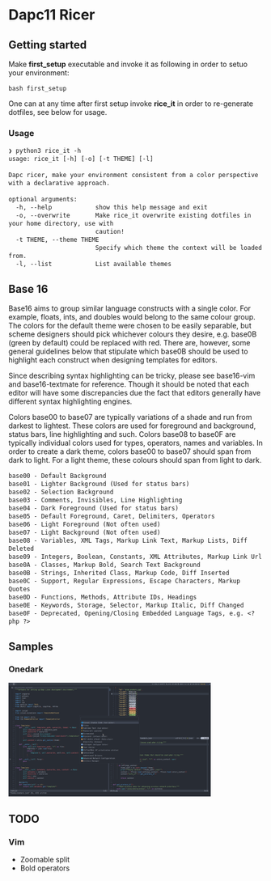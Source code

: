 # Dapc11 Ricer

## Getting started

Make __first_setup__ executable and invoke it as following in order to setuo your environment:

```shell
bash first_setup
```

One can at any time after first setup invoke __rice_it__ in order to re-generate dotfiles, see below for usage.

### Usage

```
❯ python3 rice_it -h
usage: rice_it [-h] [-o] [-t THEME] [-l]

Dapc ricer, make your environment consistent from a color perspective with a declarative approach.

optional arguments:
  -h, --help            show this help message and exit
  -o, --overwrite       Make rice_it overwrite existing dotfiles in your home directory, use with
                        caution!
  -t THEME, --theme THEME
                        Specify which theme the context will be loaded from.
  -l, --list            List available themes
```

## Base 16

Base16 aims to group similar language constructs with a single color. For example, floats, ints, and doubles would belong to the same colour group. The colors for the default theme were chosen to be easily separable, but scheme designers should pick whichever colours they desire, e.g. base0B (green by default) could be replaced with red. There are, however, some general guidelines below that stipulate which base0B should be used to highlight each construct when designing templates for editors.

Since describing syntax highlighting can be tricky, please see base16-vim and base16-textmate for reference. Though it should be noted that each editor will have some discrepancies due the fact that editors generally have different syntax highlighting engines.

Colors base00 to base07 are typically variations of a shade and run from darkest to lightest. These colors are used for foreground and background, status bars, line highlighting and such. Colors base08 to base0F are typically individual colors used for types, operators, names and variables. In order to create a dark theme, colors base00 to base07 should span from dark to light. For a light theme, these colours should span from light to dark.

    base00 - Default Background
    base01 - Lighter Background (Used for status bars)
    base02 - Selection Background
    base03 - Comments, Invisibles, Line Highlighting
    base04 - Dark Foreground (Used for status bars)
    base05 - Default Foreground, Caret, Delimiters, Operators
    base06 - Light Foreground (Not often used)
    base07 - Light Background (Not often used)
    base08 - Variables, XML Tags, Markup Link Text, Markup Lists, Diff Deleted
    base09 - Integers, Boolean, Constants, XML Attributes, Markup Link Url
    base0A - Classes, Markup Bold, Search Text Background
    base0B - Strings, Inherited Class, Markup Code, Diff Inserted
    base0C - Support, Regular Expressions, Escape Characters, Markup Quotes
    base0D - Functions, Methods, Attribute IDs, Headings
    base0E - Keywords, Storage, Selector, Markup Italic, Diff Changed
    base0F - Deprecated, Opening/Closing Embedded Language Tags, e.g. <?php ?>

## Samples

### Onedark
<img src="./samples/onedarker.png" alt="onedarker" width="400px">


## TODO

### Vim
- Zoomable split
- Bold operators
